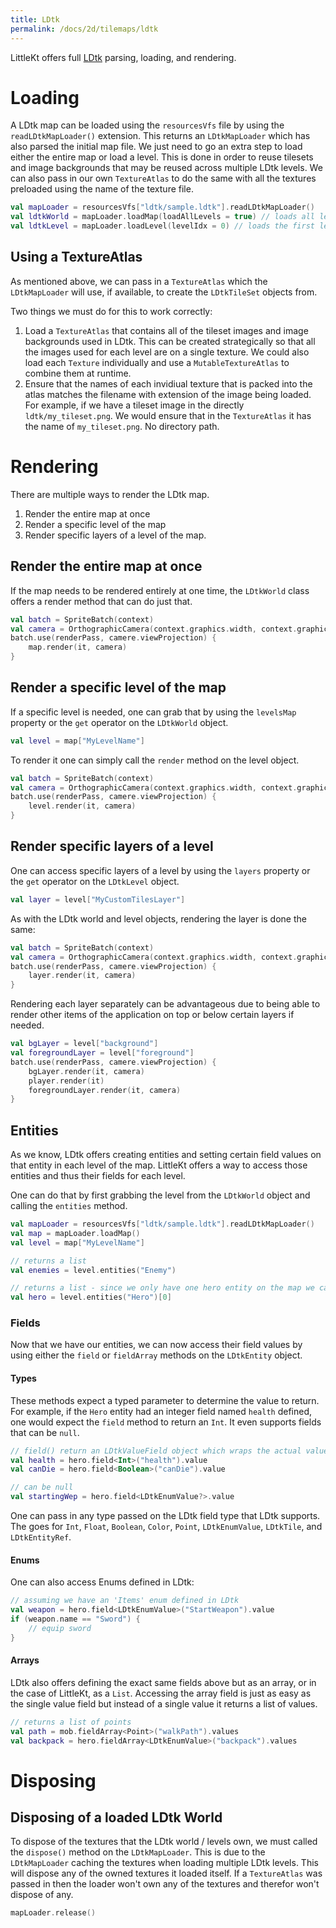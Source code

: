 ```yaml
---
title: LDtk
permalink: /docs/2d/tilemaps/ldtk
---
```


LittleKt offers full [LDtk](https://ldtk.io) parsing, loading, and rendering.

# Loading

A LDtk map can be loaded using the `resourcesVfs` file by using the `readLDtkMapLoader()` extension. This returns an `LDtkMapLoader` which has also parsed the initial map file. We just need to go an extra step to load either the entire map or load a level. This is done in order to reuse tilesets and image backgrounds that may be reused across multiple LDtk levels.
We can also pass in our own `TextureAtlas` to do the same with all the textures preloaded using the name of the texture file.

```kotlin
val mapLoader = resourcesVfs["ldtk/sample.ldtk"].readLDtkMapLoader()
val ldtkWorld = mapLoader.loadMap(loadAllLevels = true) // loads all levels at once
val ldtkLevel = mapLoader.loadLevel(levelIdx = 0) // loads the first level
```

## Using a TextureAtlas

As mentioned above, we can pass in a `TextureAtlas` which the `LDtkMapLoader` will use, if available, to create the `LDtkTileSet` objects from.

Two things we must do for this to work correctly:

1. Load a `TextureAtlas` that contains all of the tileset images and image backgrounds used in LDtk. This can be created strategically so that all the images used for each level are on a single texture. We could also load each `Texture` individually and use a `MutableTextureAtlas` to combine them at runtime.
2. Ensure that the names of each invidiual texture that is packed into the atlas matches the filename with extension of the image being loaded. For example, if we have a tileset image in the directly `ldtk/my_tileset.png`. We would ensure that in the `TextureAtlas` it has the name of `my_tileset.png`. No directory path.

# Rendering

There are multiple ways to render the LDtk map.

1. Render the entire map at once
2. Render a specific level of the map
3. Render specific layers of a level of the map.

## Render the entire map at once

If the map needs to be rendered entirely at one time, the `LDtkWorld` class offers a render method that can do just that.

```kotlin
val batch = SpriteBatch(context)
val camera = OrthographicCamera(context.graphics.width, context.graphics.height)
batch.use(renderPass, camere.viewProjection) {
    map.render(it, camera)
}
```

## Render a specific level of the map

If a specific level is needed, one can grab that by using the `levelsMap` property or the `get` operator on the `LDtkWorld` object.

```kotlin
val level = map["MyLevelName"]
```

To render it one can simply call the `render` method on the level object.

```kotlin
val batch = SpriteBatch(context)
val camera = OrthographicCamera(context.graphics.width, context.graphics.height)
batch.use(renderPass, camere.viewProjection) {
    level.render(it, camera)
}
```

## Render specific layers of a level

One can access specific layers of a level by using the `layers` property or the `get` operator on the `LDtkLevel` object.

```kotlin
val layer = level["MyCustomTilesLayer"]
```

As with the LDtk world and level objects, rendering the layer is done the same:

```kotlin
val batch = SpriteBatch(context)
val camera = OrthographicCamera(context.graphics.width, context.graphics.height)
batch.use(renderPass, camere.viewProjection) {
    layer.render(it, camera)
}
```

Rendering each layer separately can be advantageous due to being able to render other items of the application on top or below certain layers if needed.

```kotlin
val bgLayer = level["background"]
val foregroundLayer = level["foreground"]
batch.use(renderPass, camere.viewProjection) {
    bgLayer.render(it, camera)
    player.render(it)
    foregroundLayer.render(it, camera)
}
```

## Entities

As we know, LDtk offers creating entities and setting certain field values on that entity in each level of the map. LittleKt offers a way to access those entities and thus their fields for each level.

One can do that by first grabbing the level from the `LDtkWorld` object and calling the `entities` method.

```kotlin
val mapLoader = resourcesVfs["ldtk/sample.ldtk"].readLDtkMapLoader()
val map = mapLoader.loadMap()
val level = map["MyLevelName"]

// returns a list
val enemies = level.entities("Enemy")

// returns a list - since we only have one hero entity on the map we can just grab the first value in the list
val hero = level.entities("Hero")[0]
```

### Fields

Now that we have our entities, we can now access their field values by using either the `field` or `fieldArray` methods on the `LDtkEntity` object.

#### Types

These methods expect a typed parameter to determine the value to return.
For example, if the `Hero` entity had an integer field named `health` defined, one would expect the `field` method to return an `Int`. It even supports fields that can be `null`.

```kotlin
// field() return an LDtkValueField object which wraps the actual value which can be accessed with the 'value' property
val health = hero.field<Int>("health").value
val canDie = hero.field<Boolean>("canDie").value

// can be null
val startingWep = hero.field<LDtkEnumValue?>.value
```

One can pass in any type passed on the LDtk field type that LDtk supports. The goes for `Int`, `Float`, `Boolean`, `Color`, `Point`, `LDtkEnumValue`, `LDtkTile`, and `LDtkEntityRef`.

#### Enums

One can also access Enums defined in LDtk:

```kotlin
// assuming we have an 'Items' enum defined in LDtk
val weapon = hero.field<LDtkEnumValue>("StartWeapon").value
if (weapon.name == "Sword") {
    // equip sword
}
```

#### Arrays

LDtk also offers defining the exact same fields above but as an array, or in the case of LittleKt, as a `List`. Accessing the array field is just as easy as the single value field but instead of a single value it returns a list of values.

```kotlin
// returns a list of points
val path = mob.fieldArray<Point>("walkPath").values
val backpack = hero.fieldArray<LDtkEnumValue>("backpack").values
```

# Disposing

## Disposing of a loaded LDtk World

To dispose of the textures that the LDtk world / levels own, we must called the `dispose()` method on the `LDtkMapLoader`. This is due to the `LDtkMapLoader` caching the textures when loading multiple LDtk levels. This will dispose any of the owned textures it loaded itself. If a `TextureAtlas` was passed in then the loader won't own any of the textures and therefor won't dispose of any.

```kotlin
mapLoader.release()
```
